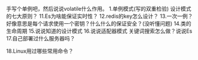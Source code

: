 手写个单例吧，然后说说volatile什么作用。
1.单例模式(写的双重检验)
设计模式的七大原则？
11.Es为啥能保证实时性？
12.redis的key怎么设计？
13.一次一例？好像意思是每个请求使用一个密钥？什么什么的保证安全？(没听懂问题)
14.类的生命周期
15.说说知道的设计模式
16.说说适配器模式
关键词搜索怎么做？说说Es
17.自己部署过什么服务器吗？

18.Linux用过哪些常用命令？